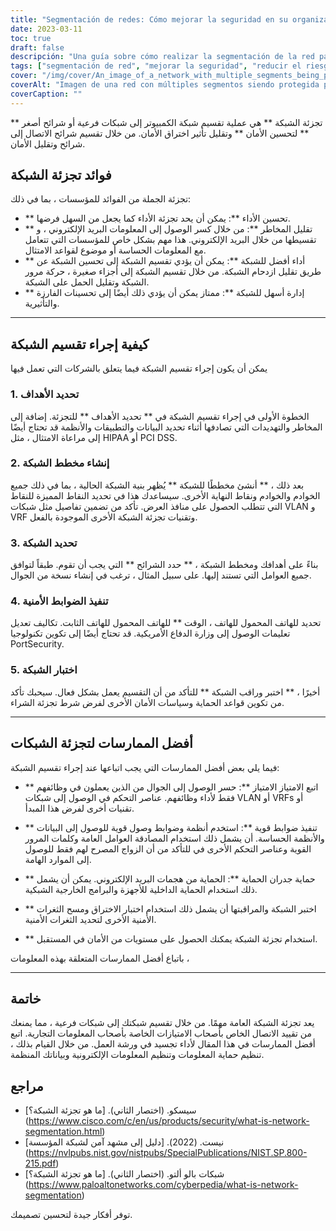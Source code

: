 ```yaml
---
title: "Segmentación de redes: Cómo mejorar la seguridad en su organización"
date: 2023-03-11
toc: true
draft: false
descripción: "Una guía sobre cómo realizar la segmentación de la red para mejorar la seguridad y reducir los riesgos en tu organización."
tags: ["segmentación de red", "mejorar la seguridad", "reducir el riesgo", "rendimiento de red", "gestión de red", "controles de seguridad", "cortafuegos", "controles de acceso", "mínimo privilegio", "autenticación", "pruebas", "monitorización", "ciberamenazas", "violación de datos", "arquitectura de red", "seguridad integral", "seguridad por capas", "vulnerabilidades", "ciberataques", "formación de empleados"]
cover: "/img/cover/An_image_of_a_network_with_multiple_segments_being_protected.png"
coverAlt: "Imagen de una red con múltiples segmentos siendo protegida por un cortafuegos y mecanismos de control de acceso, con un hacker ajeno a la red intentando entrar."
coverCaption: ""
---
```



 ** تجزئة الشبكة ** هي عملية تقسيم شبكة الكمبيوتر إلى شبكات فرعية أو شرائح أصغر ** لتحسين الأمان ** وتقليل تأثير اختراق الأمان. من خلال تقسيم شرائح الاتصال إلى شرائح وتقليل الأمان.
 
 ## فوائد تجزئة الشبكة
 
 تجزئة الجملة من الفوائد للمؤسسات ، بما في ذلك:
 
 - ** تحسين الأداء **: يمكن أن يحد تجزئة الأداء كما يجعل من السهل فرضها.
 - ** تقليل المخاطر **: من خلال كسر الوصول إلى المعلومات البريد الإلكتروني ، و تقسيطها من خلال البريد الإلكتروني. هذا مهم بشكل خاص للمؤسسات التي تتعامل مع المعلومات الحساسة أو موضوع لقواعد الامتثال.
 - ** أداء أفضل للشبكة **: يمكن أن يؤدي تقسيم الشبكة إلى تحسين الشبكة عن طريق تقليل ازدحام الشبكة. من خلال تقسيم الشبكة إلى أجزاء صغيرة ، حركة مرور الشبكة وتقليل الحمل على الشبكة.
 - ** إدارة أسهل للشبكة **: ممتاز يمكن أن يؤدي ذلك أيضًا إلى تحسينات الفارزة والتأثيرية.
 
 ____
 
 ## كيفية إجراء تقسيم الشبكة
 
 يمكن أن يكون إجراء تقسيم الشبكة فيما يتعلق بالشركات التي تعمل فيها
 
 ### 1. تحديد الأهداف
 
 الخطوة الأولى في إجراء تقسيم الشبكة في ** تحديد الأهداف ** للتجزئة. إضافة إلى المخاطر والتهديدات التي تصادفها أثناء تحديد البيانات والتطبيقات والأنظمة قد تحتاج أيضًا إلى مراعاة الامتثال ، مثل HIPAA أو PCI DSS.
 
 ### 2. إنشاء مخطط الشبكة
 
 بعد ذلك ، ** أنشئ مخططًا للشبكة ** يُظهر بنية الشبكة الحالية ، بما في ذلك جميع الخوادم والخوادم ونقاط النهاية الأخرى. سيساعدك هذا في تحديد النقاط المميزة للنقاط التي تتطلب الحصول على منافذ العرض. تأكد من تضمين تفاصيل مثل شبكات VLAN و VRF وتقنيات تجزئة الشبكة الأخرى الموجودة بالفعل.
 
 ### 3. تحديد الشبكة
 
 بناءً على أهدافك ومخطط الشبكة ، ** حدد الشرائح ** التي يجب أن تقوم. طبقاً لتوافق جميع العوامل التي تستند إليها. على سبيل المثال ، ترغب في إنشاء نسخة من الجوال.
 
 ### 4. تنفيذ الضوابط الأمنية
 
 تحديد للهاتف المحمول للهاتف ، الوقت ** للهاتف المحمول للهاتف الثابت. تكاليف تعديل تعليمات الوصول إلى وزارة الدفاع الأمريكية. قد تحتاج أيضًا إلى تكوين تكنولوجيا PortSecurity.
 
 ### 5. اختبار الشبكة
 
 أخيرًا ، ** اختبر وراقب الشبكة ** للتأكد من أن التقسيم يعمل بشكل فعال. سيحبك تأكد من تكوين قواعد الحماية وسياسات الأمان الأخرى لفرض شرط تجزئة الشراء.
 
 ____
 
 ## أفضل الممارسات لتجزئة الشبكات
 
 فيما يلي بعض أفضل الممارسات التي يجب اتباعها عند إجراء تقسيم الشبكة:
 
 - ** اتبع الامتياز الامتياز **: حسر الوصول إلى الجوال من الذين يعملون في وظائفهم فقط لأداء وظائفهم. عناصر التحكم في الوصول إلى شبكات VLAN أو VRFs أو تقنيات أخرى لفرض هذا المبدأ.
 
 - ** تنفيذ ضوابط قوية **: استخدم أنظمة وضوابط وصول قوية للوصول إلى البيانات والأنظمة الحساسة. أن يشمل ذلك استخدام المصادقة العوامل العامة وكلمات المرور القوية وعناصر التحكم الأخرى في للتأكد من أن الزواج المصرح لهم فقط للوصول إلى الموارد الهامة.
 
 - ** حماية جدران الحماية **: الحماية من هجمات البريد الإلكتروني. يمكن أن يشمل ذلك استخدام الحماية الداخلية للأجهزة والبرامج الخارجية الشبكية.
 
 - ** اختبر الشبكة والمراقبتها أن يشمل ذلك استخدام اختبار الاختراق ومسح الثغرات الأمنية الأخرى لتحديد الثغرات الأمنية.
 
 - ** استخدام تجزئة الشبكة يمكنك الحصول على مستويات من الأمان في المستقبل.
 
 باتباع أفضل الممارسات المتعلقة بهذه المعلومات ،
 
 ____
 
 ## خاتمة
 
 يعد تجزئة الشبكة العامة مهمًا. من خلال تقسيم شبكتك إلى شبكات فرعية ، مما يمنعك من تقييد الاتصال الخاص بأصحاب الامتيازات الخاصة بأصحاب المعلومات التجارية. اتبع أفضل الممارسات في هذا المقال لأداء تجسيد في ورشة العمل. من خلال القيام بذلك ، تنظيم حماية المعلومات وتنظيم المعلومات الإلكترونية وبياناتك المنظمة.
 
 ## مراجع
 
 - سيسكو. (اختصار الثاني). [ما هو تجزئة الشبكة؟] (https://www.cisco.com/c/en/us/products/security/what-is-network-segmentation.html)
 - نيست. (2022). [دليل إلى مشهد آمن لشبكة المؤسسة] (https://nvlpubs.nist.gov/nistpubs/SpecialPublications/NIST.SP.800-215.pdf)
 - شبكات بالو ألتو. (اختصار الثاني). [ما هو تجزئة الشبكة؟] (https://www.paloaltonetworks.com/cyberpedia/what-is-network-segmentation)
 
 توفر أفكار جيدة لتحسين تصميمك.
